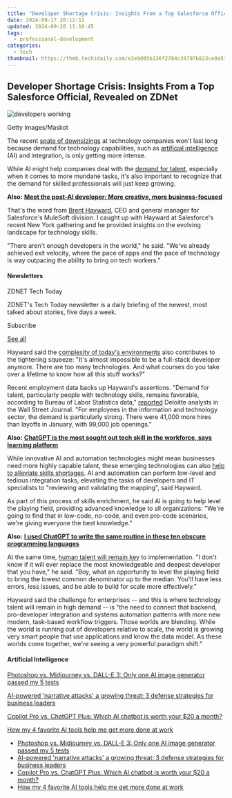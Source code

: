 ```yaml
---
title: "Developer Shortage Crisis: Insights From a Top Salesforce Official, Revealed on ZDNet"
date: 2024-09-17 20:12:11
updated: 2024-09-20 11:10:45
tags:
  - professional-development
categories:
  - tech
thumbnail: https://thmb.techidaily.com/e3e9d05b136f2784c34797b823ce0a57360ca7d16ac3c7f53dfd0d99ef2e7a1b.jpg
---
```


## Developer Shortage Crisis: Insights From a Top Salesforce Official, Revealed on ZDNet

![developers working](https://www.zdnet.com/a/img/resize/98b9283ffd4eb8177d6cc76f00a9632680c97ee6/2023/07/12/6316cadb-4772-459c-bae4-8a91fae28d01/gettyimages-755651077.jpg?auto=webp&width=1280)

Getty Images/Maskot

The recent [spate of downsizings](https://www.zdnet.com/article/laid-off-tech-workers-are-launching-their-own-ventures-and-competing-with-their-ex-employers/) at technology companies won't last long because demand for technology capabilities, such as [artificial intelligence](https://www.zdnet.com/article/what-is-ai-heres-everything-you-need-to-know-about-artificial-intelligence/) (AI) and integration, is only getting more intense. 

While AI might help companies deal with the [demand for talent](https://www.zdnet.com/education/professional-development/the-world-needs-your-ideas-demand-for-tech-talent-remains-strong-in-mainstream-businesses/), especially when it comes to more mundane tasks, it's also important to recognize that the demand for skilled professionals will just keep growing.

**Also:** [**Meet the post-AI developer: More creative, more business-focused**](https://www.zdnet.com/article/meet-the-post-ai-developer-more-creative-more-business-focused/)

That's the word from [Brent Hayward](https://www.linkedin.com/in/brenthayward/), CEO and general manager for Salesforce's MuleSoft division. I caught up with Hayward at Salesforce's recent New York gathering and he provided insights on the evolving landscape for technology skills.

"There aren't enough developers in the world," he said. "We've already achieved exit velocity, where the pace of apps and the pace of technology is way outpacing the ability to bring on tech workers." 

#### Newsletters

ZDNET Tech Today

ZDNET's Tech Today newsletter is a daily briefing of the newest, most talked about stories, five days a week.

 Subscribe

[See all](https://www.zdnet.com/newsletters/)

Hayward said the [complexity of today's environments](https://www.zdnet.com/article/low-and-no-code-paradox-freeing-up-tech-pros-time-but-creating-new-entanglements/) also contributes to the tightening squeeze: "It's almost impossible to be a full-stack developer anymore. There are too many technologies. And what courses do you take over a lifetime to know how all this stuff works?"

Recent employment data backs up Hayward's assertions. "Demand for talent, particularly people with technology skills, remains favorable, according to Bureau of Labor Statistics data," [reported](https://deloitte.wsj.com/articles/in-a-turbulent-economy-employers-still-seek-tech-talent-ec024891) Deloitte analysts in the Wall Street Journal. "For employees in the information and technology sector, the demand is particularly strong. There were 41,000 more hires than layoffs in January, with 99,000 job openings." 

**Also:** [**ChatGPT is the most sought out tech skill in the workforce, says learning platform**](https://www.zdnet.com/article/chatgpt-is-the-most-sought-out-tech-skill-in-the-workforce-according-to-a-study/)

While innovative AI and automation technologies might mean businesses need more highly capable talent, these emerging technologies can also [help to alleviate skills shortages](https://www.zdnet.com/article/generative-ai-is-coming-for-your-job-heres-4-reasons-to-get-excited/). AI and automation can perform low-level and tedious integration tasks, elevating the tasks of developers and IT specialists to "reviewing and validating the mapping", said Hayward. 

As part of this process of skills enrichment, he said AI is going to help level the playing field, providing advanced knowledge to all organizations: "We're going to find that in low-code, no-code, and even pro-code scenarios, we're giving everyone the best knowledge."

**Also:** [**I used ChatGPT to write the same routine in these ten obscure programming languages**](https://www.zdnet.com/article/i-used-chatgpt-to-write-the-same-routine-in-these-ten-obscure-and-vintage-programming-languages/)

At the same time, [human talent will remain key](https://www.zdnet.com/article/human-oversight-key-to-keeping-ai-honest/) to implementation. "I don't know if it will ever replace the most knowledgeable and deepest developer that you have," he said. "Boy, what an opportunity to level the playing field to bring the lowest common denominator up to the median. You'll have less errors, less issues, and be able to build for scale more effectively."

Hayward said the challenge for enterprises -- and this is where technology talent will remain in high demand -- is "the need to connect that backend, pro-developer integration and systems automation patterns with more new modern, task-based workflow triggers. Those worlds are blending. While the world is running out of developers relative to scale, the world is growing very smart people that use applications and know the data model. As these worlds come together, we're seeing a very powerful paradigm shift."

#### Artificial Intelligence

[Photoshop vs. Midjourney vs. DALL-E 3: Only one AI image generator passed my 5 tests](https://www.zdnet.com/article/is-photoshops-new-text-to-image-as-good-as-midjourney-and-dall-e-we-test-it-and-see/ "Photoshop vs. Midjourney vs. DALL-E 3: Only one AI image generator passed my 5 tests")

[AI-powered 'narrative attacks' a growing threat: 3 defense strategies for business leaders](https://www.zdnet.com/article/ai-powered-narrative-attacks-a-growing-threat-3-defense-strategies-for-business-leaders/ "AI-powered 'narrative attacks' a growing threat: 3 defense strategies for business leaders")

[Copilot Pro vs. ChatGPT Plus: Which AI chatbot is worth your $20 a month?](https://www.zdnet.com/article/copilot-pro-vs-chatgpt-plus-which-is-ai-chatbot-is-worth-your-20-a-month/ "Copilot Pro vs. ChatGPT Plus: Which AI chatbot is worth your $20 a month?")

[How my 4 favorite AI tools help me get more done at work](https://www.zdnet.com/article/how-my-4-favorite-ai-tools-help-me-get-more-done-at-work/ "How my 4 favorite AI tools help me get more done at work")

* [Photoshop vs. Midjourney vs. DALL-E 3: Only one AI image generator passed my 5 tests](https://www.zdnet.com/article/is-photoshops-new-text-to-image-as-good-as-midjourney-and-dall-e-we-test-it-and-see/ "Photoshop vs. Midjourney vs. DALL-E 3: Only one AI image generator passed my 5 tests")
* [AI-powered 'narrative attacks' a growing threat: 3 defense strategies for business leaders](https://www.zdnet.com/article/ai-powered-narrative-attacks-a-growing-threat-3-defense-strategies-for-business-leaders/ "AI-powered 'narrative attacks' a growing threat: 3 defense strategies for business leaders")
* [Copilot Pro vs. ChatGPT Plus: Which AI chatbot is worth your $20 a month?](https://www.zdnet.com/article/copilot-pro-vs-chatgpt-plus-which-is-ai-chatbot-is-worth-your-20-a-month/ "Copilot Pro vs. ChatGPT Plus: Which AI chatbot is worth your $20 a month?")
* [How my 4 favorite AI tools help me get more done at work](https://www.zdnet.com/article/how-my-4-favorite-ai-tools-help-me-get-more-done-at-work/ "How my 4 favorite AI tools help me get more done at work")

<ins class="adsbygoogle"
     style="display:block"
     data-ad-format="autorelaxed"
     data-ad-client="ca-pub-7571918770474297"
     data-ad-slot="1223367746"></ins>



<ins class="adsbygoogle"
     style="display:block"
     data-ad-client="ca-pub-7571918770474297"
     data-ad-slot="8358498916"
     data-ad-format="auto"
     data-full-width-responsive="true"></ins>
